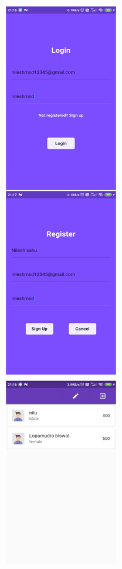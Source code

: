<p align="center">
<img src="https://github.com/nileshmsd12345/flutter_userProfiler_with_firestore/blob/main/Screen1%20(3).jpg" data-canonical-src="https://gyazo.com/eb5c5741b6a9a16c692170a41a49c858.png" width="300" height="500" />

<img src="https://github.com/nileshmsd12345/flutter_userProfiler_with_firestore/blob/main/Screen1%20(2).jpg" data-canonical-src="https://gyazo.com/eb5c5741b6a9a16c692170a41a49c858.png" width="300" height="500" />
</p>
<p align="center">
<img src="https://github.com/nileshmsd12345/flutter_userProfiler_with_firestore/blob/main/Screen1%20(1).jpg" data-canonical-src="https://gyazo.com/eb5c5741b6a9a16c692170a41a49c858.png" width="300" height="500" />


</p>
